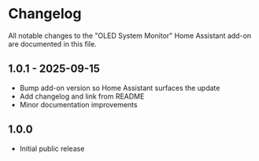 # Changelog

All notable changes to the "OLED System Monitor" Home Assistant add-on are documented in this file.

## 1.0.1 - 2025-09-15
- Bump add-on version so Home Assistant surfaces the update
- Add changelog and link from README
- Minor documentation improvements

## 1.0.0
- Initial public release